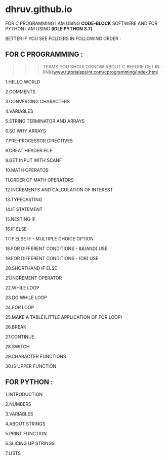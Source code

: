 # dhruv.github.io

FOR C PROGRAMMING I AM USING **CODE-BLOCK** SOFTWERE AND FOR PYTHON I AM USING **(IDLE PYTHON 3.7)** 

BETTER IF YOU SEE FOLDERS IN FOLLOWING ORDER :  

FOR C PROGRAMMING :
---
 >>> TERMS YOU SHOULD KNOW ABOUT C BEFORE GET IN - lINK(www.tutorialspoint.com/cprogramming/index.htm)

1.HELLO WORLD 
 
2.COMMENTS

3.CONVERGING CHARACTERS

4.VARIABLES

5.STRING TERMINATOR AND ARRAYS 

6.SO WHY ARRAYS

7.PRE-PROCESSOR DIRECTIVES

8.CREAT HEADER FILE

9.GET INPUT WITH SCANF

10.MATH OPERATOS

11.ORDER OF MATH OPERATORS

12.INCREMENTS AND CALCULATION OF INTEREST

13.TYPECASTING

14.IF STATEMENT

15.NESTING IF

16.IF ELSE

17.IF ELSE IF - MULTIPLE CHOICE OPTION

18.FOR DIFFERENT CONDITIONS -  &&(AND) USE

19.FOR DIFFERENT CONDITIONS - (OR) USE

20.SHORTHAND IF ELSE

21.INCREMENT OPERATOR

22.WHILE LOOP

23.DO WHILE LOOP

24.FOR LOOP

25.MAKE A TABLE(LITTLE APPLICATION OF FOR LOOP)

26.BREAK

27.CONTINUE

28.SWITCH

29.CHARACTER FUNCTIONS

30.IS UPPER FUNCTION

FOR PYTHON :
---
1.INTRODUCTION

2.NUMBERS

3.VARIABLES

4.ABOUT STRINGS

5.PRINT FUNCTION

6.SLICING UP STRINGS

7.LISTS
